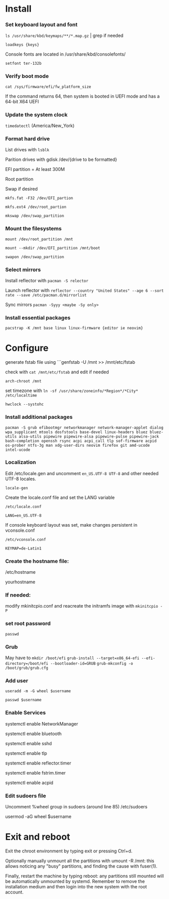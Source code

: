 # Install
### Set keyboard layout and font
```ls /usr/share/kbd/keymaps/**/*.map.gz``` | grep if needed

```loadkeys {keys}```

Console fonts are located in /usr/share/kbd/consolefonts/ 

```setfont ter-132b```


### Verify boot mode
```cat /sys/firmware/efi/fw_platform_size```

If the command returns 64, then system is booted in UEFI mode and has a 64-bit X64 UEFI

### Update the system clock
```timedatectl``` (America/New_York)

### Format hard drive
List drives with 
```lsblk``` 

Parition drives with gdisk /dev/{drive to be formatted}

EFI partition = At least 300M

Root partition

Swap if desired

```mkfs.fat -F32 /dev/EFI_partion```

```mkfs.ext4 /dev/root_partion```

```mkswap /dev/swap_partition```

### Mount the filesystems
```mount /dev/root_partition /mnt```

```mount --mkdir /dev/EFI_partition /mnt/boot```

```swapon /dev/swap_partition```

### Select mirrors
Install reflector with ```pacman -S relector```

Launch reflector with ```reflector --country "United States" --age 6 --sort rate --save /etc/pacman.d/mirrorlist```

Sync mirrors ```pacman -Syyy <maybe -Sy only>``` 

### Install essential packages
```pacstrap -K /mnt base linux linux-firmware {editor ie neovim}```
# Configure
generate fstab file using ```genfstab -U /mnt >> /mnt/etc/fstab

check with ```cat /mnt/etc/fstab``` and edit if needed

```arch-chroot /mnt```

set timezone with ```ln -sf /usr/share/zoneinfo/*Region*/*City* /etc/localtime```

```hwclock --systohc```

### Install additional packages
```pacman -S grub efibootmgr networkmanager network-manager-applet dialog wpa_supplicant mtools dosfstools base-devel linux-headers bluez bluez-utils alsa-utils pipewire pipewire-alsa pipewire-pulse pipewire-jack bash-completion openssh rsync acpi acpi_call tlp sof-firmware acpid os-prober ntfs-3g man xdg-user-dirs neovim firefox git amd-ucode intel-ucode```

### Localization
Edit /etc/locale.gen and uncomment ```en_US.UTF-8 UTF-8``` and other needed UTF-8 locales. 

```locale-gen```

Create the locale.conf file and set the LANG variable

```/etc/locale.conf```

```LANG=en_US.UTF-8```

If console keyboard layout was set, make changes persistent in vconsole.conf

```/etc/vconsole.conf```

```KEYMAP=de-Latin1```
### Create the hostname file:

/etc/hostname

yourhostname

### If needed:
modify mkinitcpio.conf and reacreate the initramfs image with ```mkinitcpio -P```

### set root password
```passwd```

### Grub

May have to ```mkdir /boot/efi```
```grub-install --target=x86_64-efi --efi-directory=/boot/efi --bootloader-id=GRUB```
```grub-mkconfig -o /boot/grub/grub.cfg```

### Add user
```useradd -m -G wheel $username```

```passwd $username```

### Enable Services
systemctl enable NetworkManager

systemctl enable bluetooth

systemctl enable sshd

systemctl enable tlp

systemctl enable reflector.timer

systemctl enable fstrim.timer

systemctl enable acpid

### Edit sudoers file
Uncomment %wheel group in sudoers (around line 85) /etc/sudoers

usermod -aG wheel $username

# Exit and reboot
Exit the chroot environment by typing exit or pressing Ctrl+d.

Optionally manually unmount all the partitions with umount -R /mnt: this allows noticing any "busy" partitions, and finding the cause with fuser(1).

Finally, restart the machine by typing reboot: any partitions still mounted will be automatically unmounted by systemd. Remember to remove the installation medium and then login into the new system with the root account. 
